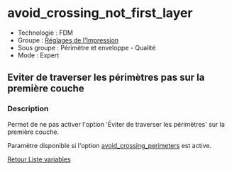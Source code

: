 # avoid_crossing_not_first_layer

* Technologie : FDM
* Groupe : [Réglages de l'Impression](../print_settings/print_settings.md)
* Sous groupe : Périmètre et enveloppe - Qualité
* Mode : Expert

## Eviter de traverser les périmètres pas sur la première couche

### Description

Permet de ne pas activer l'option 'Éviter de traverser les périmètres' sur la première couche.

Paramètre disponible si l'option [avoid_crossing_perimeters](avoid_crossing_perimeters.md) est active.

[Retour Liste variables](variable_list.md)